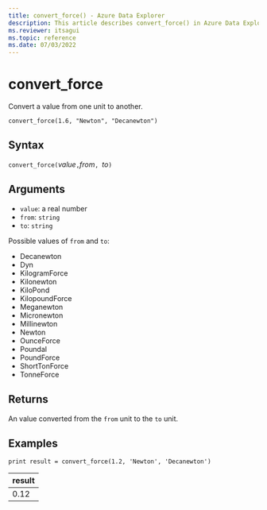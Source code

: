```yaml
---
title: convert_force() - Azure Data Explorer
description: This article describes convert_force() in Azure Data Explorer.
ms.reviewer: itsagui
ms.topic: reference
ms.date: 07/03/2022
---
```

# convert_force

Convert a value from one unit to another.

```kusto
convert_force(1.6, "Newton", "Decanewton")
```

## Syntax

`convert_force(`*value*`,`*from*`, `*to*`)`

## Arguments

* `value`: a real number
* `from`: `string`
* `to`: `string`

Possible values of `from` and `to`: 
* Decanewton
* Dyn
* KilogramForce
* Kilonewton
* KiloPond
* KilopoundForce
* Meganewton
* Micronewton
* Millinewton
* Newton
* OunceForce
* Poundal
* PoundForce
* ShortTonForce
* TonneForce

## Returns

An value converted from the `from` unit to the `to` unit.

## Examples

```kusto
print result = convert_force(1.2, 'Newton', 'Decanewton')
```

|result|
|---|
|0.12|
